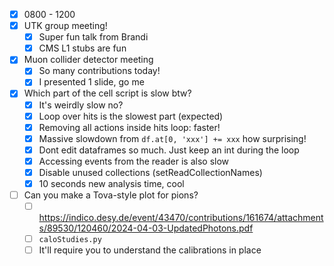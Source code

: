 - [x] 0800 - 1200
- [x] UTK group meeting!
  - [x] Super fun talk from Brandi
  - [x] CMS L1 stubs are fun
- [x] Muon collider detector meeting
  - [x] So many contributions today!
  - [x] I presented 1 slide, go me
- [x] Which part of the cell script is slow btw?
  - [x] It's weirdly slow no?
  - [x] Loop over hits is the slowest part (expected)
  - [x] Removing all actions inside hits loop: faster!
  - [x] Massive slowdown from `df.at[0, 'xxx'] += xxx` how surprising!
  - [x] Dont edit dataframes so much. Just keep an int during the loop
  - [x] Accessing events from the reader is also slow
  - [x] Disable unused collections (setReadCollectionNames)
  - [x] 10 seconds new analysis time, cool
- [ ] Can you make a Tova-style plot for pions?
  - [ ] https://indico.desy.de/event/43470/contributions/161674/attachments/89530/120460/2024-04-03-UpdatedPhotons.pdf
  - [ ] `caloStudies.py`
  - [ ] It'll require you to understand the calibrations in place
